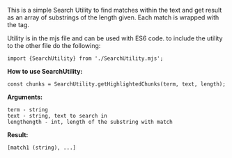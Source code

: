 This is a simple Search Utility to find matches within the text and get result as an array of substrings of the length given. Each match is wrapped with the <match> tag.

Utility is in the mjs file and can be used with ES6 code. to include the utility to the other file do the following:

    import {SearchUtility} from './SearchUtility.mjs';

**How to use SearchUtility:**

    const chunks = SearchUtility.getHighlightedChunks(term, text, length);

**Arguments:**

    term - string
    text - string, text to search in
    lengthength - int, length of the substring with match

**Result:**

    [match1 (string), ...]
